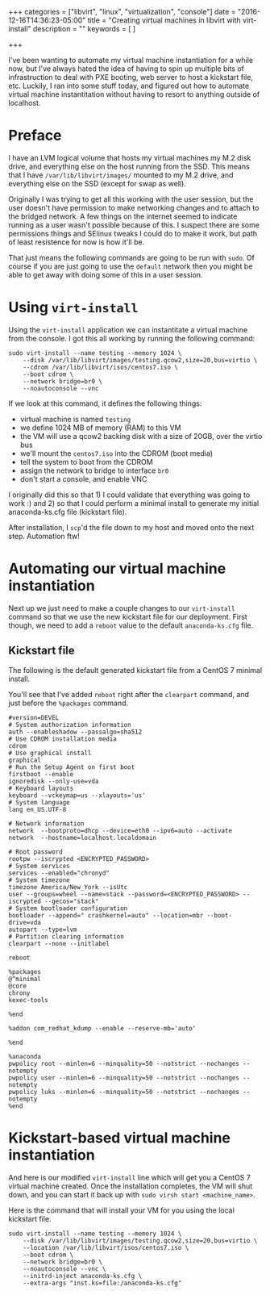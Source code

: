 +++
categories = ["libvirt", "linux", "virtualization", "console"]
date = "2016-12-16T14:36:23-05:00"
title = "Creating virtual machines in libvirt with virt-install"
description = ""
keywords = [
]

+++

I've been wanting to automate my virtual machine instantiation for a while now,
but I've always hated the idea of having to spin up multiple bits of
infrastruction to deal with PXE booting, web server to host a kickstart file,
etc. Luckily, I ran into some stuff today, and figured out how to automate
virtual machine instantitation without having to resort to anything outside of
localhost.
<!--more-->

# Preface

I have an LVM logical volume that hosts my virtual machines my M.2 disk drive,
and everything else on the host running from the SSD. This means that I have
`/var/lib/libvirt/images/` mounted to my M.2 drive, and everything else on the
SSD (except for swap as well).

Originally I was trying to get all this working with the user session, but the
user doesn't have permission to make networking changes and to attach to the
bridged network. A few things on the internet seemed to indicate running as a
user wasn't possible because of this. I suspect there are some permissions
things and SElinux tweaks I could do to make it work, but path of least
resistence for now is how it'll be.

That just means the following commands are going to be run with `sudo`. Of
course if you are just going to use the `default` network then you might be
able to get away with doing some of this in a user session.

# Using `virt-install`

Using the `virt-install` application we can instantitate a virtual machine from
the console. I got this all working by running the following command:

    sudo virt-install --name testing --memory 1024 \
        --disk /var/lib/libvirt/images/testing.qcow2,size=20,bus=virtio \
        --cdrom /var/lib/libvirt/isos/centos7.iso \
        --boot cdrom \
        --network bridge=br0 \
        --noautoconsole --vnc

If we look at this command, it defines the following things:

* virtual machine is named `testing`
* we define 1024 MB of memory (RAM) to this VM
* the VM will use a qcow2 backing disk with a size of 20GB, over the virtio bus
* we'll mount the `centos7.iso` into the CDROM (boot media)
* tell the system to boot from the CDROM
* assign the network to bridge to interface `br0`
* don't start a console, and enable VNC

I originally did this so that 1) I could validate that everything was going to
work :) and 2) so that I could perform a minimal install to generate my initial
anaconda-ks.cfg file (kickstart file).

After installation, I `scp`'d the file down to my host and moved onto the next
step. Automation ftw!

# Automating our virtual machine instantiation

Next up we just need to make a couple changes to our `virt-install` command so
that we use the new kickstart file for our deployment. First though, we need to
add a `reboot` value to the default `anaconda-ks.cfg` file. 

## Kickstart file
The following is the default generated kickstart file from a CentOS 7 minimal
install.

You'll see that I've added `reboot` right after the `clearpart` command, and
just before the `%packages` command.

    #version=DEVEL
    # System authorization information
    auth --enableshadow --passalgo=sha512
    # Use CDROM installation media
    cdrom
    # Use graphical install
    graphical
    # Run the Setup Agent on first boot
    firstboot --enable
    ignoredisk --only-use=vda
    # Keyboard layouts
    keyboard --vckeymap=us --xlayouts='us'
    # System language
    lang en_US.UTF-8

    # Network information
    network  --bootproto=dhcp --device=eth0 --ipv6=auto --activate
    network  --hostname=localhost.localdomain

    # Root password
    rootpw --iscrypted <ENCRYPTED_PASSWORD>
    # System services
    services --enabled="chronyd"
    # System timezone
    timezone America/New_York --isUtc
    user --groups=wheel --name=stack --password=<ENCRYPTED_PASSWORD> --iscrypted --gecos="stack"
    # System bootloader configuration
    bootloader --append=" crashkernel=auto" --location=mbr --boot-drive=vda
    autopart --type=lvm
    # Partition clearing information
    clearpart --none --initlabel

    reboot

    %packages
    @^minimal
    @core
    chrony
    kexec-tools

    %end

    %addon com_redhat_kdump --enable --reserve-mb='auto'

    %end

    %anaconda
    pwpolicy root --minlen=6 --minquality=50 --notstrict --nochanges --notempty
    pwpolicy user --minlen=6 --minquality=50 --notstrict --nochanges --notempty
    pwpolicy luks --minlen=6 --minquality=50 --notstrict --nochanges --notempty
    %end

# Kickstart-based virtual machine instantiation

And here is our modified `virt-install` line which will get you a CentOS 7
virtual machine created. Once the installation completes, the VM will shut
down, and you can start it back up with `sudo virsh start <machine_name>`.

Here is the command that will install your VM for you using the local kickstart
file.

    sudo virt-install --name testing --memory 1024 \
        --disk /var/lib/libvirt/images/testing.qcow2,size=20,bus=virtio \
        --location /var/lib/libvirt/isos/centos7.iso \
        --boot cdrom \
        --network bridge=br0 \
        --noautoconsole --vnc \
        --initrd-inject anaconda-ks.cfg \
        --extra-args "inst.ks=file:/anaconda-ks.cfg"
